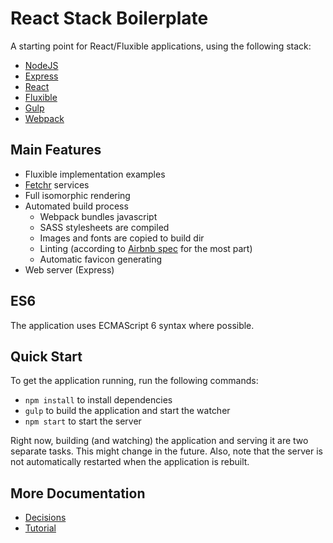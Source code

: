 # React Stack Boilerplate #

A starting point for React/Fluxible applications, using the following stack:

* [NodeJS](https://nodejs.org)
* [Express](http://expressjs.com/)
* [React](https://facebook.github.io/react/)
* [Fluxible](http://fluxible.io/)
* [Gulp](http://gulpjs.com/)
* [Webpack](https://webpack.github.io/)

## Main Features ##

* Fluxible implementation examples
* [Fetchr](https://github.com/yahoo/fetchr) services
* Full isomorphic rendering
* Automated build process
  * Webpack bundles javascript
  * SASS stylesheets are compiled
  * Images and fonts are copied to build dir
  * Linting (according to [Airbnb spec](https://github.com/airbnb/javascript) for the most part)
  * Automatic favicon generating
* Web server (Express)

## ES6 ##

The application uses ECMAScript 6 syntax where possible. 

## Quick Start ##

To get the application running, run the following commands:

* `npm install` to install dependencies
* `gulp` to build the application and start the watcher
* `npm start` to start the server

Right now, building (and watching) the application and serving it are two separate tasks. This might change in the future.
Also, note that the server is not automatically restarted when the application is rebuilt.

## More Documentation ##

* [Decisions](/docs/DECISIONS.md)
* [Tutorial](/docs/TUTORIAL.md)
